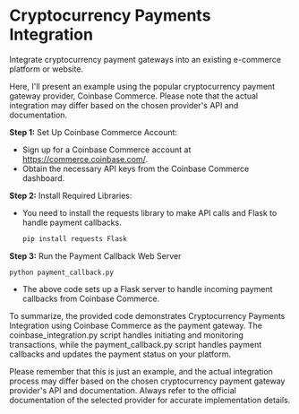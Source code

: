 # Cryptocurrency Payments Integration
Integrate cryptocurrency payment gateways into an existing e-commerce platform or website.


Here, I'll present an example using the popular cryptocurrency payment gateway provider, Coinbase Commerce. Please note that the actual integration may differ based on the chosen provider's API and documentation.

__Step 1:__ Set Up Coinbase Commerce Account:

- Sign up for a Coinbase Commerce account at https://commerce.coinbase.com/.
- Obtain the necessary API keys from the Coinbase Commerce dashboard.

__Step 2:__ Install Required Libraries:

- You need to install the requests library to make API calls and Flask to handle payment callbacks.
  
  ```bash
  pip install requests Flask
  ``` 

__Step 3:__ Run the Payment Callback Web Server
``` 
python payment_callback.py
``` 

- The above code sets up a Flask server to handle incoming payment callbacks from Coinbase Commerce.
  

To summarize, the provided code demonstrates Cryptocurrency Payments Integration using Coinbase Commerce as the payment gateway. The coinbase_integration.py script handles initiating and monitoring transactions, while the payment_callback.py script handles payment callbacks and updates the payment status on your platform.

Please remember that this is just an example, and the actual integration process may differ based on the chosen cryptocurrency payment gateway provider's API and documentation. Always refer to the official documentation of the selected provider for accurate implementation details.
